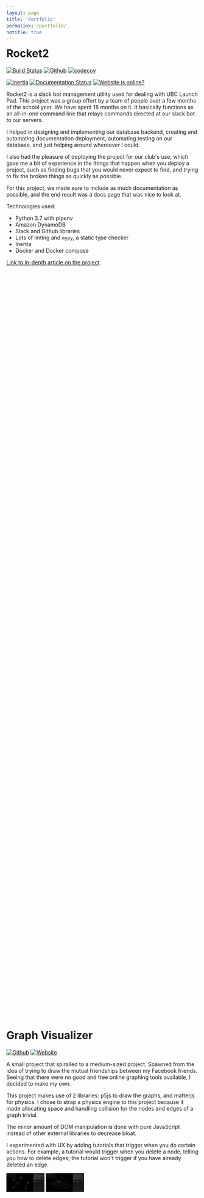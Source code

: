 ```yaml
---
layout: page
title: 'Portfolio'
permalink: /portfolio/
notitle: true
---
```


<style>
h1 {
	margin-top: 50vh;
}

h1:first-of-type {
	margin-top: 0;
}
</style>

# Rocket2

[![Build Status][r2-ghactions-img]][r2-gh]
[![Github][r2-gh-img]][r2-gh]
[![codecov][r2-codecov-img]][r2-codecov]

[![Inertia][r2-inertia-img]][r2-inertia]
[![Documentation Status][r2-rtd-img]][r2-rtd]
[![Website is online?][r2-online-img]][r2-online]

Rocket2 is a slack bot management utility used for dealing with UBC Launch Pad.
This project was a group effort by a team of people over a few months of the
school year. We have spent 18 months on it. It basically functions as an
all-in-one command line that relays commands directed at our slack bot to our
servers.

I helped in designing and implementing our database backend, creating and
automating documentation deployment, automating testing on our database, and
just helping around whereever I could.

I also had the pleasure of deploying the project for our club's use, which gave
me a bit of experience in the things that happen when you deploy a project,
such as finding bugs that you would never expect to find, and trying to fix
the broken things as quickly as possible.

For this project, we made sure to include as much documentation as possible, and
the end result was a docs page that was nice to look at.

Technologies used:

- Python 3.7 with pipenv
- Amazon DynamoDB
- Slack and Github libraries
- Lots of linting and `mypy`, a static type checker
- Inertia
- Docker and Docker compose

[Link to in-depth article on the project][r2-medium].

[r2-gh-img]: https://img.shields.io/badge/github-rocket2-green.svg?style=for-the-badge
[r2-gh]: https://github.com/ubclaunchpad/rocket2/
[r2-ghactions-img]: https://github.com/ubclaunchpad/rocket2/workflows/Python%20build%20and%20test/badge.svg
[r2-ghactions]: https://github.com/ubclaunchpad/rocket2/actions
[r2-codecov-img]: https://img.shields.io/codecov/c/github/ubclaunchpad/rocket2.svg?style=for-the-badge
[r2-codecov]: https://codecov.io/gh/ubclaunchpad/rocket2
[r2-inertia-img]: https://img.shields.io/badge/deploying%20with-inertia-blue.svg?style=for-the-badge
[r2-inertia]: https://github.com/ubclaunchpad/inertia
[r2-rtd-img]: https://img.shields.io/readthedocs/rocket2.svg?style=for-the-badge
[r2-rtd]: https://rocket2.readthedocs.io/en/latest/?badge=latest
[r2-online-img]: https://img.shields.io/website?style=for-the-badge&url=https%3A%2F%2Frocket2.ubclaunchpad.com%2F
[r2-online]: https://rocket2.ubclaunchpad.com/
[r2-medium]: https://medium.com/ubc-launch-pad-software-engineering-blog/rocket-2-and-the-importance-of-good-software-development-practices-documentation-and-testing-fe6b7236fce0

# Graph Visualizer

[![Github][gv-gh-img]][gv-gh]
[![Website][gv-web-img]][gv-web]

A small project that spiralled to a medium-sized project. Spawned from the idea
of trying to draw the mutual friendships between my Facebook friends. Seeing
that there were no good and free online graphing tools available, I decided to
make my own.

This project makes use of 2 libraries: p5js to draw the graphs, and matterjs
for physics. I chose to strap a physics engine to this project because it made
allocating space and handling collision for the nodes and edges of a graph
trivial.

The minor amount of DOM manipulation is done with pure JavaScript instead of
other external libraries to decrease bloat.

I experimented with UX by adding tutorials that trigger when you do certain
actions. For example, a tutorial would trigger when you delete a node, telling
you how to delete edges; the tutorial won't trigger if you have already deleted
an edge.

[![A small graph][gv-small-thumb]][gv-small-img]
[![A bigger graph][gv-big-thumb]][gv-big-img]

[gv-gh-img]: https://img.shields.io/badge/github-graph--visualizer-green.svg?style=for-the-badge
[gv-gh]: https://github.com/cheukyin699/graph-viz-js
[gv-web-img]: https://img.shields.io/website?style=for-the-badge&url=https%3A%2f%2Fgraphviz.cheuksblog.ca
[gv-web]: https://graphviz.cheuksblog.ca

[gv-small-thumb]: /res/images/portfolio/thumb/gv-small.png
[gv-small-img]: /res/images/portfolio/gv-small.png
[gv-big-thumb]: /res/images/portfolio/thumb/gv-big.png
[gv-big-img]: /res/images/portfolio/gv-big.png

# Tom's Parable

[![Github][tp-gh-img]][tp-gh]
[![Youtube trailer][tp-trailer-img]][tp-trailer]

This is, to this point, the only group programming project consisting of 4
people that I'm proud of. Tom's Parable is a game where you investigate a
murder mystery within a university similar to Trinity Western. The game was
made almost completely from scratch in Unity (apart from a JSON deserializer
from the internet). I was the only programmer in the project, and thus designed
the architecture, mechanics, and most of the experience.

This project is fairly modular in that all the dialog is handled with JSON
files. This means that you can easily change the story by adding or subtracting
dialog from the corresponding JSON files. A basic control system is also
implemented with the JSON, so one could add new rooms and the dialog for the
rooms separately.

Feel free to [download][tp-downloadexe] the latest (and only usable) release
and play around with it a little. Windows only.

[![Tom's Parable title screen][tp-title-thumb]][tp-title-img]
[![Tom's Parable title screen][tp-room-thumb]][tp-room-img]
[![Tom's Parable title screen][tp-dead-thumb]][tp-dead-img]

[tp-gh-img]: https://img.shields.io/badge/github-operation--omega-green.svg?style=for-the-badge
[tp-gh]: https://github.com/cheukyin699/operation-omega/
[tp-trailer-img]: https://img.shields.io/badge/trailer-youtube-red?style=for-the-badge
[tp-trailer]: https://youtu.be/LoFFHOdB3xo
[tp-downloadexe]: https://github.com/cheukyin699/operation-omega/releases/tag/v1.0.0
[tp-title-thumb]: /res/images/portfolio/thumb/tp-titlescreen.png
[tp-room-thumb]: /res/images/portfolio/thumb/tp-room.png
[tp-dead-thumb]: /res/images/portfolio/thumb/tp-dead.png
[tp-title-img]: /res/images/portfolio/tp-titlescreen.png
[tp-room-img]: /res/images/portfolio/tp-room.png
[tp-dead-img]: /res/images/portfolio/tp-dead.png

# Chip-8 Toolset

[![Github][c8-gh-img]][c8-gh]
[![Travis][c8-travis-img]][c8-travis]
[![Codecov][c8-codecov-img]][c8-codecov]

I created the Chip-8 Toolset to learn more about emulation and interpreting.
Inside is an emulator that runs Chip-8 binaries, a disassembler to disassemble
binaries into assembler code, and an assembler to build binaries yourself, if
you so choose.

I built this program with C++ on top of SFML. The disassembler was made because
I wanted a reliable way to debug the emulator. I didn't plan on making the
assembler because I thought that it was too complex, but since at the time I had
already built the disassembler, I thought "why not", and went ahead doing it
anyway.

In addition to being able to turn mnemonics into opcodes, the assembler can also
handle symbols/labels by storing their positions and bringing them up if needed.

[![Blinker Program][c8-gal-t1]][c8-gal-1]
[![Tetris Program][c8-gal-t2]][c8-gal-2]
[![Pong Program][c8-gal-t3]][c8-gal-3]
[![Brix Program][c8-gal-t4]][c8-gal-4]

[c8-gh-img]: https://img.shields.io/badge/github-chip--8--tools-green.svg?style=for-the-badge
[c8-gh]: https://github.com/cheukyin699/chip-8-tools
[c8-travis-img]: https://img.shields.io/travis/cheukyin699/chip-8-tools.svg?style=for-the-badge
[c8-travis]: https://travis-ci.org/cheukyin699/chip-8-tools
[c8-codecov-img]: https://img.shields.io/codecov/c/github/cheukyin699/chip-8-tools.svg?style=for-the-badge
[c8-codecov]: https://codecov.io/gh/cheukyin699/chip-8-tools
[c8-gal-t1]: /res/images/portfolio/thumb/blinker.png
[c8-gal-t2]: /res/images/portfolio/thumb/tetris.png
[c8-gal-t3]: /res/images/portfolio/thumb/pong.png
[c8-gal-t4]: /res/images/portfolio/thumb/brix.jpg
[c8-gal-1]: /res/images/portfolio/blinker.png
[c8-gal-2]: /res/images/portfolio/tetris.png
[c8-gal-3]: /res/images/portfolio/pong.png
[c8-gal-4]: /res/images/portfolio/brix.jpg

# Tinybasic

[![Github][tb-gh-img]][tb-gh]

tinybasic was made because I wanted to learn a bit about parsing. I didn't use
lexing libraries for obvious reasons. I wanted to get a better feel of how
interpreters (and compilers) work under the hood. I chose the (arguably) easiest
language to implement, and just read up a bit on parsing.

The idea is to use recursion to turn a string into a list of tokens, parse
through the list of tokens and turn that into an abstract syntax tree, and
execute it.

I have to admit that it isn't perfect, and that it sometimes seg. faults while
running (probably need more tests). But it runs most of the time, and that's
what counts. And besides, this was just a teaching tool.

[![Tinybasic Prompt][tb-gal-t1]][tb-gal-1]

[tb-gh-img]: https://img.shields.io/badge/github-tinybasic-green.svg?style=for-the-badge
[tb-gh]: https://github.com/cheukyin699/tinybasic
[tb-gal-t1]: /res/images/portfolio/thumb/tbasic_pmpt.jpg
[tb-gal-1]: /res/images/portfolio/tbasic_pmpt.jpg

# Tower Defense

[![Github][td-gh-img]][td-gh]

Tower Defense is my attempt at cloning a modern tower defense game.
I made it as a kind of 'proof of concept', which is why most things
are implemented, but not extended. It is written in Python and pygame.

This game heavily relies on JSON configuration files for all of it's
sprites, enemy informations, and user preferences. I wrote it with
modularity in mind, so that you could easily extend on game features
such as enemies, towers, sprites, and even maps.

One of the things I had to do was to implement an event handling
system because of buttons. The implementation ended up looking a lot
like pyFLTK's.

[![Main Menu][td-gal-t1]][td-gal-1]
[![Sandbox Mode][td-gal-t2]][td-gal-2]
[![Sandbox Mode][td-gal-t3]][td-gal-3]
[![Sandbox Mode][td-gal-t4]][td-gal-4]
[![Freeplay Mode][td-gal-t5]][td-gal-5]

[td-gh-img]: https://img.shields.io/badge/github-tower--defence-green.svg?style=for-the-badge
[td-gh]: https://github.com/cheukyin699/tower-defence
[td-gal-t1]: /res/images/portfolio/thumb/td-menu.png
[td-gal-t2]: /res/images/portfolio/thumb/td-sandbox.jpg
[td-gal-t3]: /res/images/portfolio/thumb/td-sandboxplay1.jpg
[td-gal-t4]: /res/images/portfolio/thumb/td-sandboxplay2.jpg
[td-gal-t5]: /res/images/portfolio/thumb/td-fpplaying.jpg
[td-gal-1]: /res/images/portfolio/td-menu.png
[td-gal-2]: /res/images/portfolio/td-sandbox.jpg
[td-gal-3]: /res/images/portfolio/td-sandboxplay1.jpg
[td-gal-4]: /res/images/portfolio/td-sandboxplay2.jpg
[td-gal-5]: /res/images/portfolio/td-fpplaying.jpg
